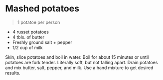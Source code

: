Mashed potatoes
===============
> 1 potatoe per person

- 4 russet potatoes
- 4 tbls. of butter
- Freshly ground salt + pepper
- 1/2 cup of milk

Skin, slice potatoes and boil in water. Boil for about 15 minutes or until
potatoes are fork tender. Literally soft, but not falling apart. Drain potatoes
and mix butter, salt, pepper, and milk. Use a hand mixture to get desired
results.
